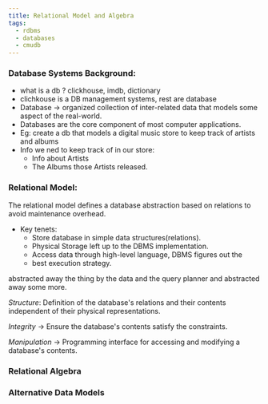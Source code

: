 ```yaml
---
title: Relational Model and Algebra
tags:
  - rdbms
  - databases
  - cmudb
---
```

### Database Systems Background:
- what is a db ? clickhouse, imdb, dictionary
- clichkouse is a DB management systems, rest are database 
- Database -> organized collection of inter-related data that models some aspect of the real-world.
- Databases are the core component of most computer applications.
- Eg: create a db that models a digital music store to keep track of artists and albums 
- Info we ned to keep track of in our store:
	- Info about Artists 
	- The Albums those Artists released.



### Relational Model:

The relational model defines a database abstraction based on relations to avoid maintenance overhead.

- Key tenets:
	- Store database in simple data structures(relations).
	- Physical Storage left up to the DBMS implementation.
	- Access data through high-level language, DBMS figures out the
	- best execution strategy.

abstracted away the thing by the data and the query planner and abstracted away some more.

*Structure*: Definition of the database's relations and their contents independent of their physical representations.

*Integrity* -> Ensure the database's contents satisfy the constraints.

*Manipulation* -> Programming interface for accessing and modifying a database's contents.


### Relational Algebra 

### Alternative Data Models 





